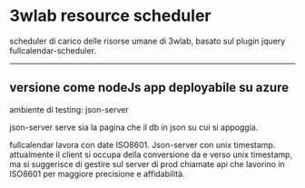 # 3wlab resource scheduler

scheduler di carico delle risorse umane di 3wlab, basato sul plugin jquery fullcalendar-scheduler.

---
versione come nodeJs app deployabile su azure 
---

ambiente di testing: json-server

json-server serve sia la pagina che il db in json su cui si appoggia.

fullcalendar lavora con date ISO8601. Json-server con unix timestamp.
attualmente il client si occupa della conversione da e verso unix timestamp, ma si suggerisce di gestire sul server di prod chiamate api che lavorino in ISO8601 per maggiore precisione e affidabilità.

